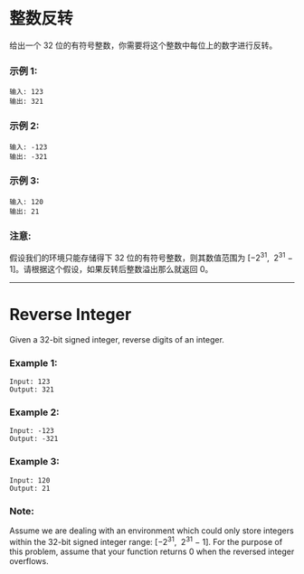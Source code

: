 # 整数反转
给出一个 32 位的有符号整数，你需要将这个整数中每位上的数字进行反转。
### 示例 1:
```
输入: 123
输出: 321
```
### 示例 2:
```
输入: -123
输出: -321
```
### 示例 3:
```
输入: 120
输出: 21
```
### 注意:
假设我们的环境只能存储得下 32 位的有符号整数，则其数值范围为 [−2<sup>31</sup>,  2<sup>31</sup> − 1]。请根据这个假设，如果反转后整数溢出那么就返回 0。

***

# Reverse Integer
Given a 32-bit signed integer, reverse digits of an integer.
### Example 1:
```
Input: 123
Output: 321
```
### Example 2:
```
Input: -123
Output: -321
```
### Example 3:
```
Input: 120
Output: 21
```
### Note:
Assume we are dealing with an environment which could only store integers within the 32-bit signed integer range: [−2<sup>31</sup>,  2<sup>31</sup> − 1]. For the purpose of this problem, assume that your function returns 0 when the reversed integer overflows.